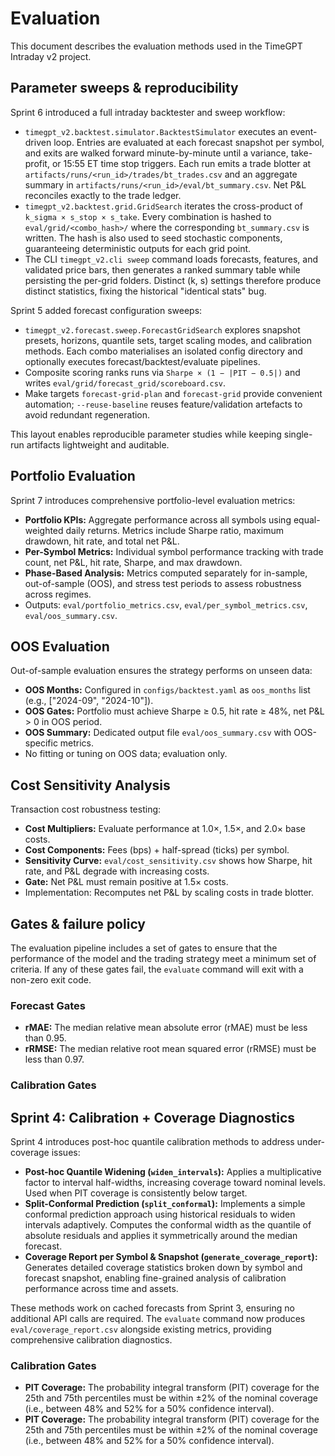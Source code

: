# Evaluation

This document describes the evaluation methods used in the TimeGPT Intraday v2 project.

## Parameter sweeps & reproducibility

Sprint 6 introduced a full intraday backtester and sweep workflow:

- `timegpt_v2.backtest.simulator.BacktestSimulator` executes an event-driven loop. Entries are
  evaluated at each forecast snapshot per symbol, and exits are walked forward minute-by-minute
  until a variance, take-profit, or 15:55 ET time stop triggers. Each run emits a trade blotter at
  `artifacts/runs/<run_id>/trades/bt_trades.csv` and an aggregate summary in
  `artifacts/runs/<run_id>/eval/bt_summary.csv`. Net P&L reconciles exactly to the trade ledger.
- `timegpt_v2.backtest.grid.GridSearch` iterates the cross-product of
  `k_sigma × s_stop × s_take`. Every combination is hashed to `eval/grid/<combo_hash>/` where the
  corresponding `bt_summary.csv` is written. The hash is also used to seed stochastic components,
  guaranteeing deterministic outputs for each grid point.
- The CLI `timegpt_v2.cli sweep` command loads forecasts, features, and validated price bars, then
  generates a ranked summary table while persisting the per-grid folders. Distinct (k, s) settings
  therefore produce distinct statistics, fixing the historical "identical stats" bug.

Sprint 5 added forecast configuration sweeps:

- `timegpt_v2.forecast.sweep.ForecastGridSearch` explores snapshot presets, horizons, quantile sets,
  target scaling modes, and calibration methods. Each combo materialises an isolated config directory
  and optionally executes forecast/backtest/evaluate pipelines.
- Composite scoring ranks runs via `Sharpe × (1 − |PIT − 0.5|)` and writes `eval/grid/forecast_grid/scoreboard.csv`.
- Make targets `forecast-grid-plan` and `forecast-grid` provide convenient automation; `--reuse-baseline`
  reuses feature/validation artefacts to avoid redundant regeneration.

This layout enables reproducible parameter studies while keeping single-run artifacts lightweight
and auditable.

## Portfolio Evaluation

Sprint 7 introduces comprehensive portfolio-level evaluation metrics:

- **Portfolio KPIs:** Aggregate performance across all symbols using equal-weighted daily returns.
  Metrics include Sharpe ratio, maximum drawdown, hit rate, and total net P&L.
- **Per-Symbol Metrics:** Individual symbol performance tracking with trade count, net P&L,
  hit rate, Sharpe, and max drawdown.
- **Phase-Based Analysis:** Metrics computed separately for in-sample, out-of-sample (OOS),
  and stress test periods to assess robustness across regimes.
- Outputs: `eval/portfolio_metrics.csv`, `eval/per_symbol_metrics.csv`, `eval/oos_summary.csv`.

## OOS Evaluation

Out-of-sample evaluation ensures the strategy performs on unseen data:

- **OOS Months:** Configured in `configs/backtest.yaml` as `oos_months` list (e.g., ["2024-09", "2024-10"]).
- **OOS Gates:** Portfolio must achieve Sharpe ≥ 0.5, hit rate ≥ 48%, net P&L > 0 in OOS period.
- **OOS Summary:** Dedicated output file `eval/oos_summary.csv` with OOS-specific metrics.
- No fitting or tuning on OOS data; evaluation only.

## Cost Sensitivity Analysis

Transaction cost robustness testing:

- **Cost Multipliers:** Evaluate performance at 1.0×, 1.5×, and 2.0× base costs.
- **Cost Components:** Fees (bps) + half-spread (ticks) per symbol.
- **Sensitivity Curve:** `eval/cost_sensitivity.csv` shows how Sharpe, hit rate, and P&L
  degrade with increasing costs.
- **Gate:** Net P&L must remain positive at 1.5× costs.
- Implementation: Recomputes net P&L by scaling costs in trade blotter.

## Gates & failure policy

The evaluation pipeline includes a set of gates to ensure that the performance of the model and the trading strategy meet a minimum set of criteria. If any of these gates fail, the `evaluate` command will exit with a non-zero exit code.

### Forecast Gates

*   **rMAE:** The median relative mean absolute error (rMAE) must be less than 0.95.
*   **rRMSE:** The median relative root mean squared error (rRMSE) must be less than 0.97.

### Calibration Gates

## Sprint 4: Calibration + Coverage Diagnostics

Sprint 4 introduces post-hoc quantile calibration methods to address under-coverage issues:

- **Post-hoc Quantile Widening (`widen_intervals`):** Applies a multiplicative factor to interval half-widths, increasing coverage toward nominal levels. Used when PIT coverage is consistently below target.
- **Split-Conformal Prediction (`split_conformal`):** Implements a simple conformal prediction approach using historical residuals to widen intervals adaptively. Computes the conformal width as the quantile of absolute residuals and applies it symmetrically around the median forecast.
- **Coverage Report per Symbol & Snapshot (`generate_coverage_report`):** Generates detailed coverage statistics broken down by symbol and forecast snapshot, enabling fine-grained analysis of calibration performance across time and assets.

These methods work on cached forecasts from Sprint 3, ensuring no additional API calls are required. The `evaluate` command now produces `eval/coverage_report.csv` alongside existing metrics, providing comprehensive calibration diagnostics.

### Calibration Gates

*   **PIT Coverage:** The probability integral transform (PIT) coverage for the 25th and 75th percentiles must be within ±2% of the nominal coverage (i.e., between 48% and 52% for a 50% confidence interval).
*   **PIT Coverage:** The probability integral transform (PIT) coverage for the 25th and 75th percentiles must be within ±2% of the nominal coverage (i.e., between 48% and 52% for a 50% confidence interval).

